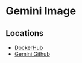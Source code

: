 # Gemini Image

## Locations

- [DockerHub](https://hub.docker.com/r/scylladb/gemini)
- [Gemini Github](https://github.com/scylladb/gemini)
